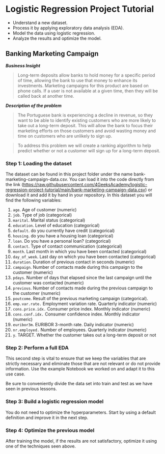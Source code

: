 # Logistic Regression Project Tutorial
* Understand a new dataset.
* Process it by applying exploratory data analysis (EDA).
* Model the data using logistic regression.
* Analyze the results and optimize the model.

## Banking Marketing Campaign

***Business Insight***

> Long-term deposits allow banks to hold money for a specific period of time, allowing the bank to use that money to enhance its investments. Marketing campaigns for this product are based on phone calls. If a user is not available at a given time, then they will be called back at another time.

***Description of the problem***

> The Portuguese bank is experiencing a decline in revenue, so they want to be able to identify existing customers who are more likely to take out a long-term deposit. This will allow the bank to focus their marketing efforts on those customers and avoid wasting money and time on customers who are unlikely to sign up.

> To address this problem we will create a ranking algorithm to help predict whether or not a customer will sign up for a long-term deposit.

### Step 1: Loading the dataset
The dataset can be found in this project folder under the name bank-marketing-campaign-data.csv. You can load it into the code directly from the link (https://raw.githubusercontent.com/4GeeksAcademy/logistic-regression-project-tutorial/main/bank-marketing-campaign-data.csv) or download it and add it by hand in your repository. In this dataset you will find the following variables:

1. `age`. Age of customer (numeric)
2. `job`. Type of job (categorical)
3. `marital`. Marital status (categorical)
4. `education`. Level of education (categorical)
5. `default`. do you currently have credit (categorical)
6. `housing`. do you have a housing loan (categorical)
7. `loan`. Do you have a personal loan? (categorical)
8. `contact`. Type of contact communication (categorical)
9. `month`. Last month in which you have been contacted (categorical)
10. `day_of_week`. Last day on which you have been contacted (categorical)
11. `duration`. Duration of previous contact in seconds (numeric)
12. `campaign`. Number of contacts made during this campaign to the customer (numeric)
13. `pdays`. Number of days that elapsed since the last campaign until the customer was contacted (numeric)
14. `previous`. Number of contacts made during the previous campaign to the customer (numeric)
15. `poutcome`. Result of the previous marketing campaign (categorical).
16. `emp.var.rate.` Employment variation rate. Quarterly indicator (numeric)
17. `cons.price.idx.` Consumer price index. Monthly indicator (numeric)
18. `cons.conf.idx.` Consumer confidence index. Monthly indicator (numeric)
19. `euribor3m`. EURIBOR 3-month rate. Daily indicator (numeric)
20. `nr.employed.` Number of employees. Quarterly indicator (numeric)
21. `y`. TARGET. Whether the customer takes out a long-term deposit or not

### Step 2: Perform a full EDA
This second step is vital to ensure that we keep the variables that are strictly necessary and eliminate those that are not relevant or do not provide information. Use the example Notebook we worked on and adapt it to this use case.

Be sure to conveniently divide the data set into train and test as we have seen in previous lessons.

### Step 3: Build a logistic regression model
You do not need to optimize the hyperparameters. Start by using a default definition and improve it in the next step.

### Step 4: Optimize the previous model
After training the model, if the results are not satisfactory, optimize it using one of the techniques seen above.